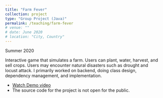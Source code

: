 ```yaml
---
title: "Farm Fever"
collection: project
type: "Group Project (Java)"
permalink: /teaching/farm-fever
# venue: ""
# date: June 2020
# location: "City, Country"
---
```

Summer 2020

Interactive game that simulates a farm. Users can plant, water, harvest, and sell crops. Users may encounter natural disasters such as drought and locust attack.
I primarily worked on backend, doing class design, dependency management, and implementation.

* [Watch Demo video](https://tinyurl.com/farmsimulation)
* The source code for the project is not open for the public.

